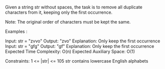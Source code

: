 Given a string str without spaces, the task is to remove all duplicate characters from it, keeping only the first occurrence.

Note: The original order of characters must be kept the same. 

Examples :

Input: str = "zvvo"
Output: "zvo"
Explanation: Only keep the first occurrence
Input: str = "gfg"
Output: "gf"
Explanation: Only keep the first occurrence
Expected Time Complexity: O(n)
Expected Auxiliary Space: O(1)

Constraints:
1 <= |str| <= 105
str contains lowercase English alphabets
